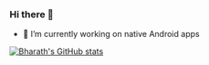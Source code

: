 ### Hi there 👋

- 🔭 I’m currently working on native Android apps

[![Bharath's GitHub stats](https://github-readme-stats.vercel.app/api?username=BharathVishal&count_private=true&show_icons=true)](https://github.com/anuraghazra/github-readme-stats)

<!--
**BharathVishal/BharathVishal** is a ✨ _special_ ✨ repository because its `README.md` (this file) appears on your GitHub profile.

Here are some ideas to get you started:

- 🔭 I’m currently working on ...
- 🌱 I’m currently learning ...
- 👯 I’m looking to collaborate on ...
- 🤔 I’m looking for help with ...
- 💬 Ask me about ...
- 📫 How to reach me: ...
- 😄 Pronouns: ...
- ⚡ Fun fact: ...
-->
